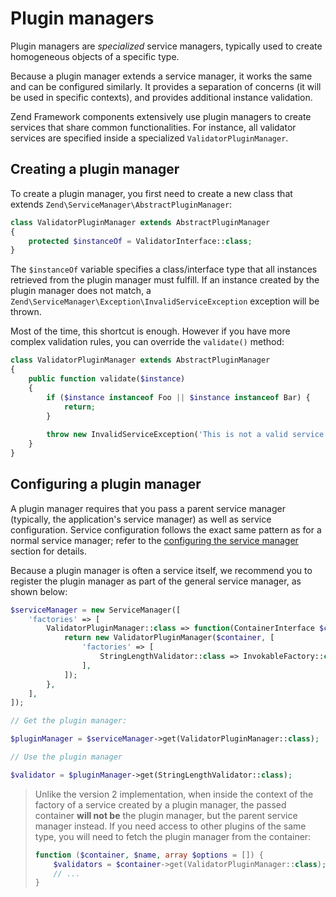 # Plugin managers

Plugin managers are *specialized* service managers, typically used to create
homogeneous objects of a specific type.

Because a plugin manager extends a service manager, it works the same and can
be configured similarly. It provides a separation of concerns (it will be used
in specific contexts), and provides additional instance validation.

Zend Framework components extensively use plugin managers to create services
that share common functionalities. For instance, all validator services are
specified inside a specialized `ValidatorPluginManager`.

## Creating a plugin manager

To create a plugin manager, you first need to create a new class that extends
`Zend\ServiceManager\AbstractPluginManager`:

```php
class ValidatorPluginManager extends AbstractPluginManager
{
    protected $instanceOf = ValidatorInterface::class;
}
```

The `$instanceOf` variable specifies a class/interface type that all instances
retrieved from the plugin manager must fulfill. If an instance created by the
plugin manager does not match, a `Zend\ServiceManager\Exception\InvalidServiceException`
exception will be thrown.

Most of the time, this shortcut is enough. However if you have more complex
validation rules, you can override the `validate()` method:

```php
class ValidatorPluginManager extends AbstractPluginManager
{
    public function validate($instance)
    {
        if ($instance instanceof Foo || $instance instanceof Bar) {
            return;
        }
    
        throw new InvalidServiceException('This is not a valid service!');
    }
}
```

## Configuring a plugin manager

A plugin manager requires that you pass a parent service manager (typically,
the application's service manager) as well as service configuration. Service
configuration follows the exact same pattern as for a normal service manager;
refer to the [configuring the service manager](configuring-the-service-manager.md) section for details.

Because a plugin manager is often a service itself, we recommend you to
register the plugin manager as part of the general service manager, as shown
below:

```php
$serviceManager = new ServiceManager([
    'factories' => [
        ValidatorPluginManager::class => function(ContainerInterface $container, $requestedName) {
            return new ValidatorPluginManager($container, [
                'factories' => [
                    StringLengthValidator::class => InvokableFactory::class,
                ],
            ]);
        },
    ],
]);

// Get the plugin manager:

$pluginManager = $serviceManager->get(ValidatorPluginManager::class);

// Use the plugin manager

$validator = $pluginManager->get(StringLengthValidator::class);
```

> Unlike the version 2 implementation, when inside the context of the factory
> of a service created by a plugin manager, the passed container **will not
> be** the plugin manager, but the parent service manager instead. If you need
> access to other plugins of the same type, you will need to fetch the plugin
> manager from the container:
>
> ```php
> function ($container, $name, array $options = []) {
>     $validators = $container->get(ValidatorPluginManager::class);
>     // ...
> }
> ```

